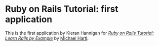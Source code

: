 # Ruby on Rails Tutorial: first application

This is the first application by Kieran Hannigan for
[*Ruby on Rails Tutorial: Learn Rails by Example*](http://railstutorial.org/) 
by [Michael Hartl](http://michaelhartl.com/).
